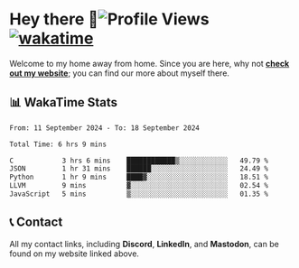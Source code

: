 # Hey there :wave:![Profile Views](https://komarev.com/ghpvc/?username=skifli) [![wakatime](https://wakatime.com/badge/user/b4317b02-0c6d-457b-82a4-a448b8a8d1df.svg)](https://wakatime.com/@b4317b02-0c6d-457b-82a4-a448b8a8d1df)

Welcome to my home away from home. Since you are here, why not [**check out my website**](https://skifli.github.io); you can find our more about myself there.

## 📊 WakaTime Stats

<!--START_SECTION:waka-->

```txt
From: 11 September 2024 - To: 18 September 2024

Total Time: 6 hrs 9 mins

C            3 hrs 6 mins    ████████████▒░░░░░░░░░░░░   49.79 %
JSON         1 hr 31 mins    ██████░░░░░░░░░░░░░░░░░░░   24.49 %
Python       1 hr 9 mins     ████▓░░░░░░░░░░░░░░░░░░░░   18.51 %
LLVM         9 mins          ▓░░░░░░░░░░░░░░░░░░░░░░░░   02.54 %
JavaScript   5 mins          ▒░░░░░░░░░░░░░░░░░░░░░░░░   01.35 %
```

<!--END_SECTION:waka-->

## 📞 Contact

All my contact links, including **Discord**, **LinkedIn**, and **Mastodon**, can be found on my website linked above.
